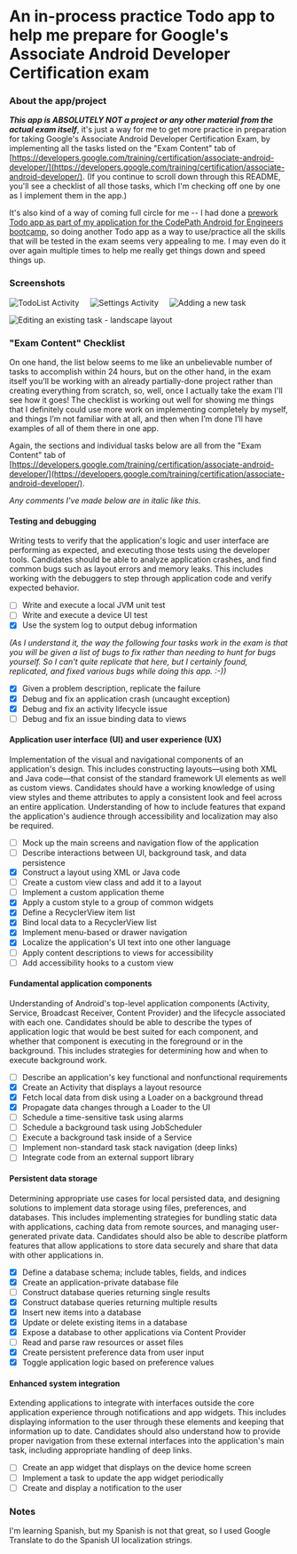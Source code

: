 # An in-process practice Todo app to help me prepare for Google's Associate Android Developer Certification exam

### About the app/project

**_This app is ABSOLUTELY NOT a project or any other material from the actual exam itself_**, it's just a way for me to get more practice in preparation for taking Google's Associate Android Developer Certification Exam, by implementing all the tasks listed on the "Exam Content" tab of [https://developers.google.com/training/certification/associate-android-developer/](https://developers.google.com/training/certification/associate-android-developer/). (If you continue to scroll down through this README, you'll see a checklist of all those tasks, which I'm checking off one by one as I implement them in the app.)

It's also kind of a way of coming full circle for me -- I had done a [prework Todo app as part of my application for the CodePath Android for Engineers bootcamp](https://github.com/tachyonlabs/CodePath-Android-Bootcamp-Prework), so doing another Todo app as a way to use/practice all the skills that will be tested in the exam seems very appealing to me. I may even do it over again multiple times to help me really get things down and speed things up.

### Screenshots

![TodoList Activity](https://github.com/tachyonlabs/Todo-App-to-practice-for-the-Google-Associate-Android-Developer-Certification-Exam/blob/master/TodoListActivity.png "TodoList Activity") &nbsp; &nbsp; ![Settings Activity](https://github.com/tachyonlabs/Todo-App-to-practice-for-the-Google-Associate-Android-Developer-Certification-Exam/blob/master/SettingsActivity.png "Settings Activity") &nbsp; &nbsp; ![Adding a new task](https://github.com/tachyonlabs/Todo-App-to-practice-for-the-Google-Associate-Android-Developer-Certification-Exam/blob/master/adding-a-new-task.png "Adding a new task")

![Editing an existing task - landscape layout](https://github.com/tachyonlabs/Todo-App-to-practice-for-the-Google-Associate-Android-Developer-Certification-Exam/blob/master/editing-an-existing-task-landscape.png "Editing an existing task - landscape layout")

### "Exam Content" Checklist

On one hand, the list below seems to me like an unbelievable number of tasks to accomplish within 24 hours, but on the other hand, in the exam itself you'll be working with an already partially-done project rather than creating everything from scratch, so, well, once I actually take the exam I'll see how it goes! The checklist is working out well for showing me things that I definitely could use more work on implementing completely by myself, and things I’m not familiar with at all, and then when I’m done I’ll have examples of all of them there in one app.

Again, the sections and individual tasks below are all from the "Exam Content" tab of [https://developers.google.com/training/certification/associate-android-developer/](https://developers.google.com/training/certification/associate-android-developer/). 

_Any comments I've made below are in italic like this._

#### Testing and debugging

Writing tests to verify that the application's logic and user interface are performing as expected, and executing those tests using the developer tools. Candidates should be able to analyze application crashes, and find common bugs such as layout errors and memory leaks. This includes working with the debuggers to step through application code and verify expected behavior.

* [ ] Write and execute a local JVM unit test
* [ ] Write and execute a device UI test
* [x] Use the system log to output debug information

_(As I understand it, the way the following four tasks work in the exam is that you will be given a list of bugs to fix rather than needing to hunt for bugs yourself. So I can't quite replicate that here, but I certainly found, replicated, and fixed various bugs while doing this app. :-))_

* [x] Given a problem description, replicate the failure
* [x] Debug and fix an application crash (uncaught exception)
* [x] Debug and fix an activity lifecycle issue
* [ ] Debug and fix an issue binding data to views

#### Application user interface (UI) and user experience (UX)

Implementation of the visual and navigational components of an application's design. This includes constructing layouts—using both XML and Java code—that consist of the standard framework UI elements as well as custom views. Candidates should have a working knowledge of using view styles and theme attributes to apply a consistent look and feel across an entire application. Understanding of how to include features that expand the application's audience through accessibility and localization may also be required.

* [ ] Mock up the main screens and navigation flow of the application
* [ ] Describe interactions between UI, background task, and data persistence
* [x] Construct a layout using XML or Java code
* [ ] Create a custom view class and add it to a layout
* [ ] Implement a custom application theme
* [x] Apply a custom style to a group of common widgets
* [x] Define a RecyclerView item list
* [x] Bind local data to a RecyclerView list
* [x] Implement menu-based or drawer navigation
* [x] Localize the application's UI text into one other language
* [ ] Apply content descriptions to views for accessibility
* [ ] Add accessibility hooks to a custom view

#### Fundamental application components

Understanding of Android's top-level application components (Activity, Service, Broadcast Receiver, Content Provider) and the lifecycle associated with each one. Candidates should be able to describe the types of application logic that would be best suited for each component, and whether that component is executing in the foreground or in the background. This includes strategies for determining how and when to execute background work.

* [ ] Describe an application's key functional and nonfunctional requirements
* [x] Create an Activity that displays a layout resource
* [x] Fetch local data from disk using a Loader on a background thread
* [x] Propagate data changes through a Loader to the UI
* [ ] Schedule a time-sensitive task using alarms
* [ ] Schedule a background task using JobScheduler
* [ ] Execute a background task inside of a Service
* [ ] Implement non-standard task stack navigation (deep links)
* [ ] Integrate code from an external support library

#### Persistent data storage

Determining appropriate use cases for local persisted data, and designing solutions to implement data storage using files, preferences, and databases. This includes implementing strategies for bundling static data with applications, caching data from remote sources, and managing user-generated private data. Candidates should also be able to describe platform features that allow applications to store data securely and share that data with other applications in.

* [x] Define a database schema; include tables, fields, and indices
* [x] Create an application-private database file
* [ ] Construct database queries returning single results
* [x] Construct database queries returning multiple results
* [x] Insert new items into a database
* [x] Update or delete existing items in a database
* [x] Expose a database to other applications via Content Provider
* [ ] Read and parse raw resources or asset files
* [x] Create persistent preference data from user input
* [x] Toggle application logic based on preference values

#### Enhanced system integration

Extending applications to integrate with interfaces outside the core application experience through notifications and app widgets. This includes displaying information to the user through these elements and keeping that information up to date. Candidates should also understand how to provide proper navigation from these external interfaces into the application's main task, including appropriate handling of deep links.

* [ ] Create an app widget that displays on the device home screen
* [ ] Implement a task to update the app widget periodically
* [ ] Create and display a notification to the user
    
### Notes

I'm learning Spanish, but my Spanish is not that great, so I used Google Translate to do the Spanish UI localization strings.
